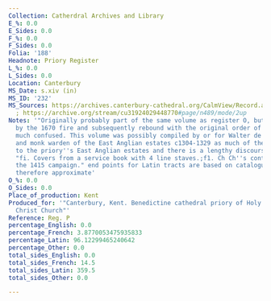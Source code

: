 ```yaml
---
Collection: Catherdral Archives and Library
E_%: 0.0
E_Sides: 0.0
F_%: 0.0
F_Sides: 0.0
Folia: '188'
Headnote: Priory Register
L_%: 0.0
L_Sides: 0.0
Location: Canterbury
MS_Date: s.xiv (in)
MS_ID: '232'
MS_Sources: https://archives.canterbury-cathedral.org/CalmView/Record.aspx?src=CalmView.Catalog&id=CCA-DCc%2fRegister%2fP
  ; https://archive.org/stream/cu31924029448770#page/n489/mode/2up
Notes: '"Originally probably part of the same volume as register O, but much damaged
  by the 1670 fire and subsequently rebound with the original order of the folios
  much confused. This volume was possibly compiled by or for Walter de Norwich, cellarer
  and monk warden of the East Anglian estates c1304-1329 as much of the material pertains
  to the priory''s East Anglian estates and there is a lengthy discourse on the cellarer.";
  "fi. Covers from a service book with 4 line staves.;f1. Ch Ch''s contribution to
  the 1415 campaign." end points for Latin tracts are based on catalogue entries and
  therefore approximate'
O_%: 0.0
O_Sides: 0.0
Place_of_production: Kent
Produced_for: '"Canterbury, Kent. Benedictine cathedral priory of Holy Trinity or
  Christ Church"'
Reference: Reg. P
percentage_English: 0.0
percentage_French: 3.8770053475935833
percentage_Latin: 96.12299465240642
percentage_Other: 0.0
total_sides_English: 0.0
total_sides_French: 14.5
total_sides_Latin: 359.5
total_sides_Other: 0.0

---
```

